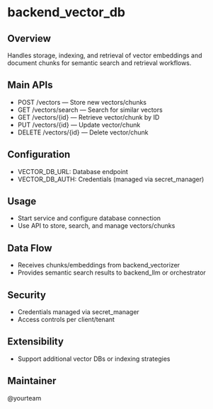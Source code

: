 # backend_vector_db

## Overview
Handles storage, indexing, and retrieval of vector embeddings and document chunks for semantic search and retrieval workflows.

## Main APIs
- POST /vectors — Store new vectors/chunks
- GET /vectors/search — Search for similar vectors
- GET /vectors/{id} — Retrieve vector/chunk by ID
- PUT /vectors/{id} — Update vector/chunk
- DELETE /vectors/{id} — Delete vector/chunk

## Configuration
- VECTOR_DB_URL: Database endpoint
- VECTOR_DB_AUTH: Credentials (managed via secret_manager)

## Usage
- Start service and configure database connection
- Use API to store, search, and manage vectors/chunks

## Data Flow
- Receives chunks/embeddings from backend_vectorizer
- Provides semantic search results to backend_llm or orchestrator

## Security
- Credentials managed via secret_manager
- Access controls per client/tenant

## Extensibility
- Support additional vector DBs or indexing strategies

## Maintainer
@yourteam

